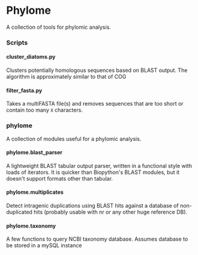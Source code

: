 # Phylome

A collection of tools for phylomic analysis.

### Scripts

#### cluster_diatoms.py
Clusters potentially homologous sequences based on BLAST output. The
algorithm is approximately similar to that of COG

#### filter_fasta.py
Takes a multiFASTA file(s) and removes sequences that are too short or
contain too many `X` characters.

### phylome

A collection of modules useful for a phylomic analysis.

#### phylome.blast_parser
A lightweight BLAST tabular output parser, written in a functional style
with loads of iterators. It is quicker than Biopython's BLAST modules,
but it doesn't support formats other than tabular.

#### phylome.multiplicates
Detect intragenic duplications using BLAST hits against a database of
non-duplicated hits (probably usable with nr or any other huge reference
DB).

#### phylome.taxonomy
A few functions to query NCBI taxonomy database. Assumes database to be
stored in a mySQL instance
